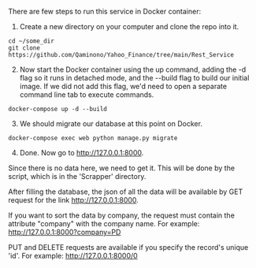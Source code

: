 There are few steps to run this service in Docker container:
  1. Create a new directory on your computer and clone the repo into it.
  
    cd ~/some_dir
    git clone https://github.com/Qaminono/Yahoo_Finance/tree/main/Rest_Service
 
  2. Now start the Docker container using the up command, adding the -d flag so it runs in detached mode, and the --build flag to build our initial image. If we did not add this flag, we'd need to open a separate command line tab to execute commands.
  
    docker-compose up -d --build
    
  3. We should migrate our database at this point on Docker.
  
    docker-compose exec web python manage.py migrate
  
  4. Done. Now go to http://127.0.0.1:8000.

Since there is no data here, we need to get it. This will be done by the script, which is in the 'Scrapper' directory.

After filling the database, the json of all the data will be available by GET request for the link http://127.0.0.1:8000.

If you want to sort the data by company, the request must contain the attribute "company" with the company name. For example: http://127.0.0.1:8000?company=PD

PUT and DELETE requests are available if you specify the record's unique 'id'. For example: http://127.0.0.1:8000/0
